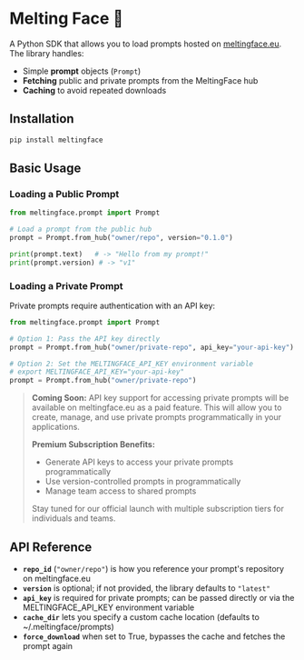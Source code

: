 # Melting Face 🫠 

A Python SDK that allows you to load prompts hosted on [meltingface.eu](https://meltingface.eu). The library handles:

- Simple **prompt** objects (`Prompt`)  
- **Fetching** public and private prompts from the MeltingFace hub  
- **Caching** to avoid repeated downloads  

## Installation

```bash
pip install meltingface
```

## Basic Usage

### Loading a Public Prompt

```python
from meltingface.prompt import Prompt

# Load a prompt from the public hub
prompt = Prompt.from_hub("owner/repo", version="0.1.0")

print(prompt.text)   # -> "Hello from my prompt!"
print(prompt.version) # -> "v1"
```

### Loading a Private Prompt

Private prompts require authentication with an API key:

```python
from meltingface.prompt import Prompt

# Option 1: Pass the API key directly
prompt = Prompt.from_hub("owner/private-repo", api_key="your-api-key")

# Option 2: Set the MELTINGFACE_API_KEY environment variable
# export MELTINGFACE_API_KEY="your-api-key"
prompt = Prompt.from_hub("owner/private-repo")
```

> **Coming Soon:** API key support for accessing private prompts will be available on meltingface.eu as a paid feature. This will allow you to create, manage, and use private prompts programmatically in your applications.
>
> **Premium Subscription Benefits:**
> - Generate API keys to access your private prompts programmatically
> - Use version-controlled prompts in programmatically
> - Manage team access to shared prompts
>
> Stay tuned for our official launch with multiple subscription tiers for individuals and teams.

## API Reference

- **`repo_id`** (`"owner/repo"`) is how you reference your prompt's repository on meltingface.eu
- **`version`** is optional; if not provided, the library defaults to `"latest"`
- **`api_key`** is required for private prompts; can be passed directly or via the MELTINGFACE_API_KEY environment variable
- **`cache_dir`** lets you specify a custom cache location (defaults to ~/.meltingface/prompts)
- **`force_download`** when set to True, bypasses the cache and fetches the prompt again
